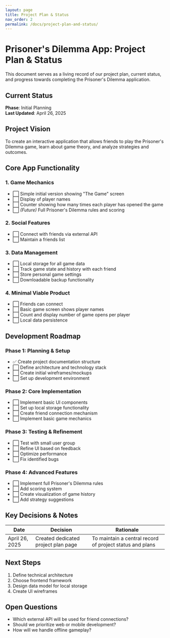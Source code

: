 ```yaml
---
layout: page
title: Project Plan & Status
nav_order: 2
permalink: /docs/project-plan-and-status/
---
```


# Prisoner's Dilemma App: Project Plan & Status

This document serves as a living record of our project plan, current status, and progress towards completing the Prisoner's Dilemma application.

## Current Status

**Phase**: Initial Planning  
**Last Updated**: April 26, 2025

## Project Vision

To create an interactive application that allows friends to play the Prisoner's Dilemma game, learn about game theory, and analyze strategies and outcomes.

## Core App Functionality

### 1. Game Mechanics
- ⬜ Simple initial version showing "The Game" screen
- ⬜ Display of player names
- ⬜ Counter showing how many times each player has opened the game
- ⬜ *(Future)* Full Prisoner's Dilemma rules and scoring

### 2. Social Features
- ⬜ Connect with friends via external API
- ⬜ Maintain a friends list

### 3. Data Management
- ⬜ Local storage for all game data
- ⬜ Track game state and history with each friend
- ⬜ Store personal game settings
- ⬜ Downloadable backup functionality

### 4. Minimal Viable Product
- ⬜ Friends can connect
- ⬜ Basic game screen shows player names
- ⬜ Count and display number of game opens per player
- ⬜ Local data persistence

## Development Roadmap

### Phase 1: Planning & Setup
- ✅ Create project documentation structure
- ⬜ Define architecture and technology stack
- ⬜ Create initial wireframes/mockups
- ⬜ Set up development environment

### Phase 2: Core Implementation
- ⬜ Implement basic UI components
- ⬜ Set up local storage functionality
- ⬜ Create friend connection mechanism
- ⬜ Implement basic game mechanics

### Phase 3: Testing & Refinement
- ⬜ Test with small user group
- ⬜ Refine UI based on feedback
- ⬜ Optimize performance
- ⬜ Fix identified bugs

### Phase 4: Advanced Features
- ⬜ Implement full Prisoner's Dilemma rules
- ⬜ Add scoring system
- ⬜ Create visualization of game history
- ⬜ Add strategy suggestions

## Key Decisions & Notes

| Date | Decision | Rationale |
|------|----------|-----------|
| April 26, 2025 | Created dedicated project plan page | To maintain a central record of project status and plans |

## Next Steps

1. Define technical architecture
2. Choose frontend framework
3. Design data model for local storage
4. Create UI wireframes

## Open Questions

- Which external API will be used for friend connections?
- Should we prioritize web or mobile development?
- How will we handle offline gameplay?